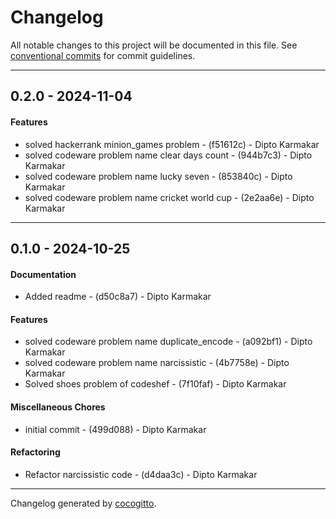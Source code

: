 # Changelog
All notable changes to this project will be documented in this file. See [conventional commits](https://www.conventionalcommits.org/) for commit guidelines.

- - -
## 0.2.0 - 2024-11-04
#### Features
- solved hackerrank minion_games problem - (f51612c) - Dipto Karmakar
- solved codeware problem name clear days count - (944b7c3) - Dipto Karmakar
- solved codeware problem name lucky seven - (853840c) - Dipto Karmakar
- solved codeware problem name cricket world cup - (2e2aa6e) - Dipto Karmakar

- - -

## 0.1.0 - 2024-10-25
#### Documentation
- Added readme - (d50c8a7) - Dipto Karmakar
#### Features
- solved codeware problem name duplicate_encode - (a092bf1) - Dipto Karmakar
- solved codeware problem name narcissistic - (4b7758e) - Dipto Karmakar
- Solved shoes problem of codeshef - (7f10faf) - Dipto Karmakar
#### Miscellaneous Chores
- initial commit - (499d088) - Dipto Karmakar
#### Refactoring
- Refactor narcissistic code - (d4daa3c) - Dipto Karmakar

- - -

Changelog generated by [cocogitto](https://github.com/cocogitto/cocogitto).